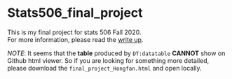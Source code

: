 # Stats506_final_project
This is my final project for stats 506 Fall 2020.  
For more information, please read the [write up](http://htmlpreview.github.io/?https://github.com/HongfanChen/Stats506_final_project/blob/main/final_project_Hongfan.html).  

*NOTE*: It seems that the **table** produced by `DT:datatable` **CANNOT** show on Github html viewer. So if you are looking for something more detailed, please download the `final_project_Hongfan.html` and open locally.

